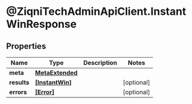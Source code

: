 # @ZiqniTechAdminApiClient.InstantWinResponse

## Properties

Name | Type | Description | Notes
------------ | ------------- | ------------- | -------------
**meta** | [**MetaExtended**](MetaExtended.md) |  | 
**results** | [**[InstantWin]**](InstantWin.md) |  | [optional] 
**errors** | [**[Error]**](Error.md) |  | [optional] 


